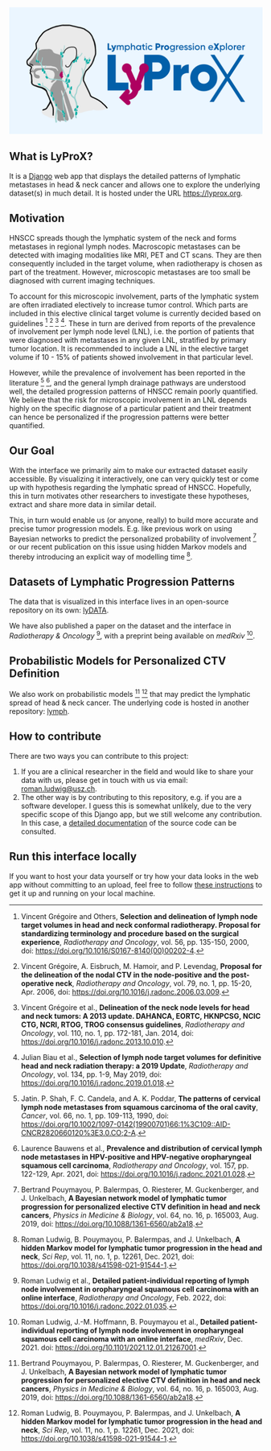 ![GitHub Social Card](./lyprox/static/github-social-card.png)

## What is LyProX?

It is a [Django] web app that displays the detailed patterns of lymphatic metastases in head & neck cancer and allows one to explore the underlying dataset(s) in much detail. It is hosted under the URL <https://lyprox.org>.

[Django]: https://www.djangoproject.com/

## Motivation

HNSCC spreads though the lymphatic system of the neck and forms metastases in regional lymph nodes. Macroscopic metastases can be detected with imaging modalities like MRI, PET and CT scans. They are then consequently included in the target volume, when radiotherapy is chosen as part of the treatment. However, microscopic metastases are too small be diagnosed with current imaging techniques.

To account for this microscopic involvement, parts of the lymphatic system are often irradiated electively to increase tumor control. Which parts are included in this elective clinical target volume is currently decided based on guidelines [^1] [^2] [^3] [^4]. These in turn are derived from reports of the prevalence of involvement per lymph node level (LNL), i.e. the portion of patients that were diagnosed with metastases in any given LNL, stratified by primary tumor location. It is recommended to include a LNL in the elective target volume if 10 - 15% of patients showed involvement in that particular level.

However, while the prevalence of involvement has been reported in the literature [^5] [^6], and the general lymph drainage pathways are understood well, the detailed progression patterns of HNSCC remain poorly quantified. We believe that the risk for microscopic involvement in an LNL depends highly on the specific diagnose of a particular patient and their treatment can hence be personalized if the progression patterns were better quantified.

## Our Goal

With the interface we primarily aim to make our extracted dataset easily accessible. By visualizing it interactively, one can very quickly test or come up with hypothesis regarding the lymphatic spread of HNSCC. Hopefully, this in turn motivates other researchers to investigate these hypotheses, extract and share more data in similar detail.

This, in turn would enable us (or anyone, really) to build more accurate and precise tumor progression models. E.g. like previous work on using Bayesian networks to predict the personalized probability of involvement [^7] or our recent publication on this issue using hidden Markov models and thereby introducing an explicit way of modelling time [^8].

## Datasets of Lymphatic Progression Patterns

The data that is visualized in this interface lives in an open-source repository on its own: [lyDATA].

We have also published a paper on the dataset and the interface in *Radiotherapy & Oncology* [^9], with a preprint being available on *medRxiv* [^10].

[lyDATA]: https://github.com/rmnldwg/lydata

## Probabilistic Models for Personalized CTV Definition

We also work on probabilistic models [^7] [^8] that may predict the lymphatic spread of head & neck cancer. The underlying code is hosted in another repository: [lymph].

[lymph]: https://github.com/rmnldwg/lymph

## How to contribute

There are two ways you can contribute to this project:

1. If you are a clinical researcher in the field and would like to share your data with us, please get in touch with us via email: [roman.ludwig@usz.ch].
2. The other way is by contributing to this repository, e.g. if you are a software developer. I guess this is somewhat unlikely, due to the very specific scope of this Django app, but we still welcome any contribution. In this case, a [detailed documentation] of the source code can be consulted.

[roman.ludwig@usz.ch]: mailto:roman.ludwig@usz.ch
[detailed documentation]: https://lycosystem.github.io/lyprox

## Run this interface locally

If you want to host your data yourself or try how your data looks in the web app without committing to an upload, feel free to follow [these instructions] to get it up and running on your local machine.

[these instructions]: run-local.md

[^1]: Vincent Grégoire and Others, **Selection and delineation of lymph node target volumes in head and neck conformal radiotherapy. Proposal for standardizing terminology and procedure based on the surgical experience**, *Radiotherapy and Oncology*, vol. 56, pp. 135-150, 2000, doi: <https://doi.org/10.1016/S0167-8140(00)00202-4>.
[^2]: Vincent Grégoire, A. Eisbruch, M. Hamoir, and P. Levendag, **Proposal for the delineation of the nodal CTV in the node-positive and the post-operative neck**, *Radiotherapy and Oncology*, vol. 79, no. 1, pp. 15-20, Apr. 2006, doi: <https://doi.org/10.1016/j.radonc.2006.03.009>.
[^3]: Vincent Grégoire et al., **Delineation of the neck node levels for head and neck tumors: A 2013 update. DAHANCA, EORTC, HKNPCSG, NCIC CTG, NCRI, RTOG, TROG consensus guidelines**, *Radiotherapy and Oncology*, vol. 110, no. 1, pp. 172-181, Jan. 2014, doi: <https://doi.org/10.1016/j.radonc.2013.10.010>.
[^4]: Julian Biau et al., **Selection of lymph node target volumes for definitive head and neck radiation therapy: a 2019 Update**, *Radiotherapy and Oncology*, vol. 134, pp. 1-9, May 2019, doi: <https://doi.org/10.1016/j.radonc.2019.01.018>.
[^5]: Jatin. P. Shah, F. C. Candela, and A. K. Poddar, **The patterns of cervical lymph node metastases from squamous carcinoma of the oral cavity**, *Cancer*, vol. 66, no. 1, pp. 109-113, 1990, doi: <https://doi.org/10.1002/1097-0142(19900701)66:1%3C109::AID-CNCR2820660120%3E3.0.CO;2-A>.
[^6]: Laurence Bauwens et al., **Prevalence and distribution of cervical lymph node metastases in HPV-positive and HPV-negative oropharyngeal squamous cell carcinoma**, *Radiotherapy and Oncology*, vol. 157, pp. 122-129, Apr. 2021, doi: <https://doi.org/10.1016/j.radonc.2021.01.028>.
[^7]: Bertrand Pouymayou, P. Balermpas, O. Riesterer, M. Guckenberger, and J. Unkelbach, **A Bayesian network model of lymphatic tumor progression for personalized elective CTV definition in head and neck cancers**, *Physics in Medicine & Biology*, vol. 64, no. 16, p. 165003, Aug. 2019, doi: <https://doi.org/10.1088/1361-6560/ab2a18>.
[^8]: Roman Ludwig, B. Pouymayou, P. Balermpas, and J. Unkelbach, **A hidden Markov model for lymphatic tumor progression in the head and neck**, *Sci Rep*, vol. 11, no. 1, p. 12261, Dec. 2021, doi: <https://doi.org/10.1038/s41598-021-91544-1>.
[^9]: Roman Ludwig et al., **Detailed patient-individual reporting of lymph node involvement in oropharyngeal squamous cell carcinoma with an online interface**, *Radiotherapy and Oncology*, Feb. 2022, doi: <https://doi.org/10.1016/j.radonc.2022.01.035>.
[^10]: Roman Ludwig, J.-M. Hoffmann, B. Pouymayou et al., **Detailed patient-individual reporting of lymph node involvement in oropharyngeal squamous cell carcinoma with an online interface**, *medRxiv*, Dec. 2021. doi: <https://doi.org/10.1101/2021.12.01.21267001>.
